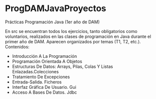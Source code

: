 # ProgDAMJavaProyectos
Prácticas Programación Java (1er año de DAM)

En src se encuentran todos los ejercicios, tanto obligatorios como voluntarios, realizados en las clases de programación en Java durante el primer año de DAM. Aparecen organizados por temas (T1, T2, etc.). Contenidos:
- Introducción A La Programación
- Programación Orientada A Objetos
- Estructuras De Datos: Arrays, Pilas, Colas Y Listas Enlazadas.Colecciones
- Tratamiento De Excepciones
- Entrada-Salida. Ficheros
- Interfaz Gráfica De Usuario. Gui
- Acceso A Bases De Datos. Jdbc

